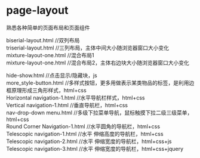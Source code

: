 # page-layout
熟悉各种简单的页面布局和页面组件

biserial-layout.html //双列布局       
triserial-layout.html //三列布局，主体中间大小随浏览器窗口大小变化     
mixture-layout-one.html //混合布局1     
mixture-layout-one.html //混合布局2，主体右边块大小随浏览器窗口大小变化     

hide-show.html //点击显示/隐藏块，js      
more_style-button.html //多样式按钮，更多用做表示某类物品的标签，是利用边框原理形成三角形样式，html+css      
Horizontal navigation-1.html //水平导航栏样式，html+css   
Vertical navigation-1.html //垂直导航栏，html+css   
nav-drop-down menu.html //多级下拉菜单导航，鼠标触摸下拉二级三级菜单，html+css    
Round Corner Navigation-1.html //水平圆角的导航栏，html+css      
Telescopic navigation-1.html //水平 伸缩高度的导航栏，html+css     
Telescopic navigation-2.html //水平 伸缩宽度的导航栏，html+css+js      
Telescopic navigation-3.html //水平 伸缩宽度的导航栏，html+css+jquery      

